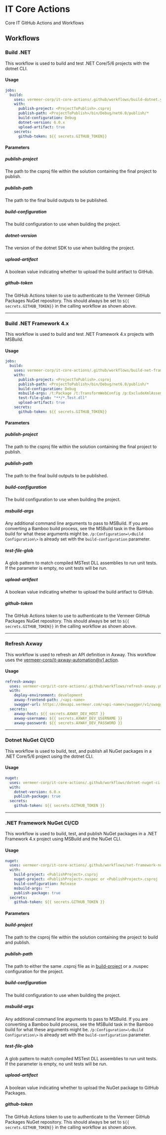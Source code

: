 # IT Core Actions

Core IT GitHub Actions and Workflows

## Workflows

### Build .NET

This workflow is used to build and test .NET Core/5/6 projects with the dotnet CLI.

#### Usage

```yaml
jobs:
  build:
    uses: vermeer-corp/it-core-actions/.github/workflows/build-dotnet.yml@v5
    with:
      publish-project: <ProjectToPublish>.csproj
      publish-path: <ProjectToPublish>/bin/Debug/net6.0/publish/*
      build-configuration: Debug
      dotnet-version: 6.0.x
      upload-artifact: true
    secrets:
      github-token: ${{ secrets.GITHUB_TOKEN}}
```

#### Parameters

##### publish-project

The path to the csproj file within the solution containing the final project to publish.

##### publish-path

The path to the final build outputs to be published.

##### build-configuration

The build configuration to use when building the project.

##### dotnet-version

The version of the dotnet SDK to use when building the project.

##### upload-artifact

A boolean value indicating whether to upload the build artifact to GitHub.

##### github-token

The GitHub Actions token to use to authenticate to the Vermeer GitHub Packages NuGet repository. This should always be set to `${{ secrets.GITHUB_TOKEN}}` in the calling workflow as shown above.

---

### Build .NET Framework 4.x

This workflow is used to build and test .NET Framework 4.x projects with MSBuild.

#### Usage

```yaml
jobs:
  build:
    uses: vermeer-corp/it-core-actions/.github/workflows/build-net-framework.yml@v5
    with:
      publish-project: <ProjectToPublish>.csproj
      publish-path: <ProjectToPublish>/bin/Debug/net6.0/publish/*
      build-configuration: Debug
      msbuild-args: /t:Package /t:TransformWebConfig /p:ExcludeXmlAssemblyFiles=false /p:AutoParameterizationWebConfigConnectionStrings=False
      test-file-glob: "**/*.Test.dll"
      upload-artifact: true
    secrets:
      github-token: ${{ secrets.GITHUB_TOKEN}}
```

#### Parameters

##### publish-project

The path to the csproj file within the solution containing the final project to publish.

##### publish-path

The path to the final build outputs to be published.

##### build-configuration

The build configuration to use when building the project.

##### msbuild-args

Any additional command line arguments to pass to MSBuild. If you are converting a Bamboo build process, see the MSBuild task in the Bamboo build for what these arguments might be. `/p:Configuration=\<Build Configuration\>` is already set with the `build-configuration` parameter.

##### test-file-glob

A glob pattern to match compiled MSTest DLL assemblies to run unit tests. If the parameter is empty, no unit tests will be run.

##### upload-artifact

A boolean value indicating whether to upload the build artifact to GitHub.

##### github-token

The GitHub Actions token to use to authenticate to the Vermeer GitHub Packages NuGet repository. This should always be set to `${{ secrets.GITHUB_TOKEN}}` in the calling workflow as shown above.

---

### Refresh Axway

This workflow is used to refresh an API definition in Axway. This workflow uses the [vermeer-corp/it-axway-automation@v1 action](https://github.com/vermeer-corp/it-axway-automation).

#### Usage

```yaml
refresh-axway:
  uses: vermeer-corp/it-core-actions/.github/workflows/refresh-axway.yml@v5
  with:
    deploy-environment: development
    axway-frontend-path: /<api-name>
    swagger-url: https://devapi.vermeer.com/<api-name>/swagger/v1/swagger.json
  secrets:
    axway-host: ${{ secrets.AXWAY_DEV_HOST }}
    axway-username: ${{ secrets.AXWAY_DEV_USERNAME }}
    axway-password: ${{ secrets.AXWAY_DEV_PASSWORD }}
```

---

### Dotnet NuGet CI/CD

This workflow is used to build, test, and publish all NuGet packages in a .NET Core/5/6 project using the dotnet CLI.

#### Usage

```yaml
nuget:
  uses: vermeer-corp/it-core-actions/.github/workflows/dotnet-nuget-ci-cd.yml@v5
  with:
    dotnet-version: 6.0.x
    publish-package: true
  secrets:
    github-token: ${{ secrets.GITHUB_TOKEN }}
```

---

### .NET Framework NuGet CI/CD

This workflow is used to build, test, and publish NuGet packages in a .NET Framework 4.x project using MSBuild and the NuGet CLI.

#### Usage

```yaml
nuget:
  uses: vermeer-corp/it-core-actions/.github/workflows/net-framework-nuget-ci-cd.yml@v5
  with:
    build-project: <PublishProject>.csproj
    nuget-project: <PublishProject>.nuspec or <PublishProject>.csproj
    build-configuration: Release
    msbuild-args: ""
    publish-package: true
  secrets:
    github-token: ${{ secrets.GITHUB_TOKEN }}
```

#### Parameters

##### build-project

The path to the csproj file within the solution containing the project to build and publish.

##### publish-path

The path to either the same .csproj file as in [build-project](#build-project) or a .nuspec configuration for the project.

##### build-configuration

The build configuration to use when building the project.

##### msbuild-args

Any additional command line arguments to pass to MSBuild. If you are converting a Bamboo build process, see the MSBuild task in the Bamboo build for what these arguments might be. `/p:Configuration=\<Build Configuration\>` is already set with the `build-configuration` parameter.

##### test-file-glob

A glob pattern to match compiled MSTest DLL assemblies to run unit tests. If the parameter is empty, no unit tests will be run.

##### upload-artifact

A boolean value indicating whether to upload the NuGet package to GitHub Packages.

##### github-token

The GitHub Actions token to use to authenticate to the Vermeer GitHub Packages NuGet repository. This should always be set to `${{ secrets.GITHUB_TOKEN}}` in the calling workflow as shown above.
